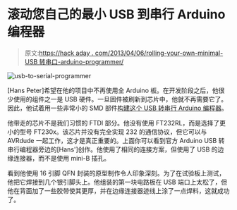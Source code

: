 # 滚动您自己的最小 USB 到串行 Arduino 编程器

> 原文:[https://hack aday . com/2013/04/06/rolling-your-own-minimal-USB 转串口-arduino-programmer/](https://hackaday.com/2013/04/06/rolling-your-own-minimal-usb-to-serial-arduino-programmer/)

![usb-to-serial-programmer](../Images/c4fca6f54dab6e0c1b1dd1e534e47a8e.png)

[Hans Peter]希望在他的项目中不再使用全 Arduino 板。在开发阶段之后，他很少使用的组件之一是 USB 硬件。一旦固件被刷新到芯片中，他就不再需要它了。因此，他试着用一些非常小的 SMD 部件[构建这个 USB 转串行 Arduino 编程器](http://embryonic.dk/wordpress/?p=195)。

他带走的芯片不是我们习惯的 FTDI 部分。他没有使用 FT232RL，而是选择了更小的型号 FT230x。该芯片并没有完全实现 232 的通信协议，但它可以与 AVRdude 一起工作，这才是真正重要的。上面你可以看到官方 Arduino USB 转串行编程器旁边的[Hans']创作。他使用了相同的连接方案，但使用了 USB 的边缘连接器，而不是使用 mini-B 插孔。

看到他使用 16 引脚 QFN 封装的原型制作令人印象深刻。为了在试验板上测试，他把它焊接到几个银引脚头上。他组装的第一块电路板在 USB 端口上太松了，但他在背面加了一些胶带使其更厚，并在边缘连接器迹线上涂了一点焊料，这就成功了。
